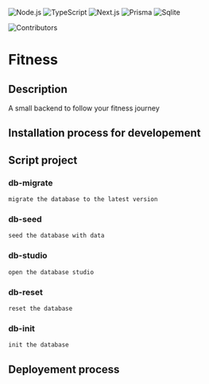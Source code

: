![Node.js](https://img.shields.io/badge/Node.js-339933?style=for-the-badge&logo=node.js&logoColor=white)
![TypeScript](https://img.shields.io/badge/TypeScript-007ACC?style=for-the-badge&logo=typescript&logoColor=white)
![Next.js](https://img.shields.io/badge/Next.js-000000?style=for-the-badge&logo=next.js&logoColor=white)
![Prisma](https://img.shields.io/badge/Prisma-2D3748?style=for-the-badge&logo=prisma&logoColor=white)
![Sqlite](https://img.shields.io/badge/Sqlite-003B57?style=for-the-badge&logo=sqlite&logoColor=white)

![Contributors](https://img.shields.io/github/contributors/MarreTeint/Fitness?style=for-the-badge)

# Fitness

## Description

A small backend to follow your fitness journey

## Installation process for developement

## Script project

### db-migrate
    migrate the database to the latest version
### db-seed
    seed the database with data

### db-studio
    open the database studio

### db-reset
    reset the database

### db-init
    init the database

## Deployement process
